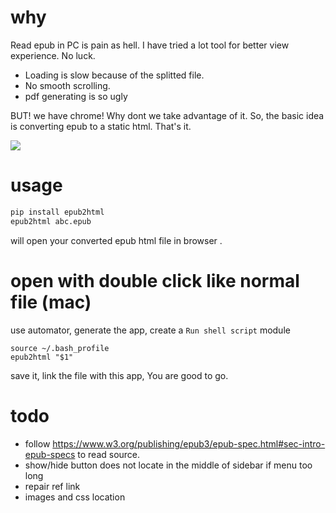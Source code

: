 # why 
Read epub in PC is pain as hell. I have tried a lot tool for better view experience. No luck.
- Loading is slow because of the splitted file.
- No smooth scrolling.
- pdf generating is so ugly 
	
BUT! we have chrome! Why dont we take advantage of it.
So, the basic idea is converting epub to a static html. That's it.

![](https://github.com/zk4/epub2html/blob/master/demo.gif?raw=true)

# usage 
``` bash
pip install epub2html
epub2html abc.epub  

```
will open your converted epub html file in browser .


# open with double click like normal file (mac)

use automator, generate the app, create a `Run shell script` module
``` 
source ~/.bash_profile
epub2html "$1"
```
save it, 
link the file with this app, You are good to go.


# todo 
- follow https://www.w3.org/publishing/epub3/epub-spec.html#sec-intro-epub-specs to read source.
- show/hide button does not locate in the middle of sidebar if menu too long
- repair ref link
- images and css location
